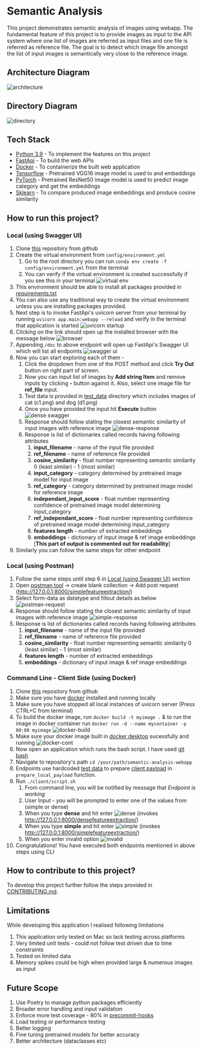 # Semantic Analysis
This project demonstrates semantic analysis of images using webapp. 
The fundamental feature of this project is to provide images as input to the API system where one list of images are referred as input files and one file is referred as reference file. 
The goal is to detect which image file amongst the list of input images is semantically very close to the reference image.



## Architecture Diagram

![architecture](local_data/documentation/architecture.png)

## Directory Diagram

![directory](local_data/documentation/directory.png)

## Tech Stack
- [Python 3.9](https://www.python.org/downloads/release/python-390/) - To implement the features on this project 
- [FastApi](https://fastapi.tiangolo.com/) - To build the web APIs
- [Docker](https://www.docker.com/) - To containerize the built web application
- [Tensorflow](https://www.tensorflow.org/api_docs/python/tf/keras/applications/VGG16) - Pretrained VGG16 image model is used to and embeddings
- [PyTorch](https://pytorch.org/vision/stable/models.html) - Pretrained ResNet50 image model is used to predict image category and get the embeddings
- [Sklearn](https://scikit-learn.org/stable/modules/generated/sklearn.metrics.pairwise.cosine_similarity.html) - To compare produced image embeddings and produce cosine similarity


## How to run this project?

### Local (using Swagger UI)
1. Clone [this](https://github.com/thakareakshay1709/semantic-analysis-webapp.git) repository from github
2. Create the virtual environment from `config/environment.yml`
   1. Go to the root directory you can run `conda env create -f config/environment.yml` from the terminal
   2. You can verify if the virtual environment is created successfully if you see this in your terminal ![virtual env](local_data/documentation/venv.png)
3. This environment should be able to install all packages provided in [requirements.txt](config/requirements.txt)
4. You can also use any traditional way to create the virtual environment unless you are installing packages provided.
5. Next step is to invoke FastApi's uvicorn server from your terminal by running `uvicorn app.main:webapp --reload` and verify in the terminal that application is started ![uvicorn startup](local_data/documentation/uvicorn_server.png)
6. Clicking on the link should open up the installed browser with the message below ![browser](local_data/documentation/browser.png)
7. Appending `/doc` to above endpoint will open up FastApi's Swagger UI which will list all endpoints ![swagger ui](local_data/documentation/swagger_ui.png)
8. Now you can start exploring each of them -
   1. Click the dropdown from one of the POST method and click **Try Out** button on right part of screen.
   2. Now you can input list of images by **Add string Item** and remove inputs by clicking **-** button against it. Also, select one image file for **ref_file** input. 
   3. Test data is provided in [test_data](local_data/test_data) directory which includes images of cat (c1.png) and dog (d1.png)
   4. Once you have provided the input hit **Execute** button ![dense swagger](local_data/documentation/dense_api_swagger_ui.png)
   5. Response should follow stating the closest semantic similarity of input images with reference image ![dense-response](local_data/documentation/dense_res_swagger.png)
   6. Response is list of dictionaries called records having following attributes
      1. **input_filename** - name of the input file provided
      2. **ref_filename** - name of reference file provided
      3. **cosine_similarity** - float number representing semantic similarity 0 (least similar) - 1 (most similar)
      4. **input_category** - category determined by pretrained image model for input image
      5. **ref_category** - category determined by pretrained image model for reference image
      6. **independant_input_score** - float number representing confidence of pretrained image model determining input_category
      7. **ref_independant_score** - float number representing confidence of pretrained image model determining input_category
      8. **features length** - number of extracted embeddings
      9. **embeddings** - dictionary of input image & ref image embeddings 
         [**This part of output is commented out for readability**]
9. Similarly you can follow the same steps for other endpoint

### Local (using Postman)
1. Follow the same steps until step 6 in [Local (using Swagger UI)](#local-using-swagger-ui) section
2. Open [postman tool](https://www.postman.com/) -> create blank collection -> Add post request (http://127.0.0.1:8000/simplefeatureextraction/)
3. Select form-data as datatype and fillout details as below ![postman-request](local_data/documentation/postman_request.png)
4. Response should follow stating the closest semantic similarity of input images with reference image ![simple-response](local_data/documentation/postman_response.png)
5. Response is list of dictionaries called records having following attributes
   1. **input_filename** - name of the input file provided
   2. **ref_filename** - name of reference file provided
   3. **cosine_similarity** - float number representing semantic similarity 0 (least similar) - 1 (most similar)
   4. **features length** - number of extracted embeddings
   5. **embeddings** - dictionary of input image & ref image embeddings

### Command Line - Client Side (using Docker)
1. Clone [this](https://github.com/thakareakshay1709/semantic-analysis-webapp.git) repository from github
2. Make sure you have [docker](https://www.docker.com/) installed and running locally
3. Make sure you have stopped all local instances of uvicorn server (Press CTRL+C from terminal)
4. To build the docker image, run `docker build -t myimage .` & to run the image in docker container run `docker run -d --name mycontainer -p 80:80 myimage` ![docker-build](local_data/documentation/docker_build.png)
5. Make sure your docker image built in [docker desktop](https://www.docker.com/products/docker-desktop/) sucessfully and running ![docker-cont](local_data/documentation/docker_container.png)
6. Now open an application which runs the bash script. I have used [git bash](https://git-scm.com/downloads)
7. Navigate to repository's path `cd /your/path/semantic-analysis-webapp`
8. Endpoints use hardcoded [test data](local_data/test_data) to prepare [client payload](client/run.py) in `prepare_local_payload` function.
9. Run `./client/script.sh`
   1. From command line, you will be notified by message that *Endpoint is working*
   2. User Input - you will be prompted to enter one of the values from (simple or dense)
   3. When you type **dense** and hit enter ![dense](local_data/documentation/dense.png) (invokes http://127.0.0.1:8000/densefeatureextraction/)
   4. When you type **simple** and hit enter ![simple](local_data/documentation/simple.png) (invokes http://127.0.0.1:8000/simplefeatureextraction/)
   5. When you enter invalid option ![invalid](local_data/documentation/invalid_option.png)
10. Congratulations! You have executed both endpoints mentioned in above steps using CLI


## How to contribute to this project?

To develop this project further follow the steps provided in [CONTRIBUTING.md](CONTRIBUTING.md).

## Limitations
While developing this application I realised following limitations

1. This application only tested on Mac so lack testing across platforms
2. Very limited unit tests - could not follow test driven due to time constraints
3. Tested on limited data
4. Memory spikes could be high when provided large & numerous images as input


## Future Scope

1. Use Poetry to manage python packages efficiently
2. Broader error handling and input validation
3. Enforce more test coverage - 80% in [precommit-hooks](.pre-commit-config.yaml)
4. Load testing or performance testing
5. Better logging
6. Fine tuning pretrained models for better accuracy
7. Better architecture (dataclasses etc)